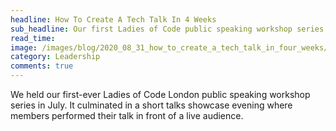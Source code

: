 ```yaml
---
headline: How To Create A Tech Talk In 4 Weeks
sub_headline: Our first Ladies of Code public speaking workshop series helped four women write and perform a tech talk.
read_time: 
image: /images/blog/2020_08_31_how_to_create_a_tech_talk_in_four_weeks/get_heard_2020_banner.png
category: Leadership
comments: true
---
```


We held our first-ever Ladies of Code London public speaking workshop series in July.  It culminated in a short talks showcase evening where members performed their talk in front of a live audience.
